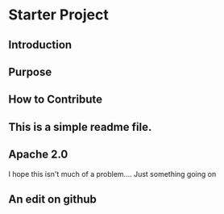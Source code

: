 
# Starter Project
## Introduction
## Purpose
## How to Contribute
## This is a simple readme file.
## Apache 2.0
I hope this isn't much of a problem....
Just something going on
## An edit on github
